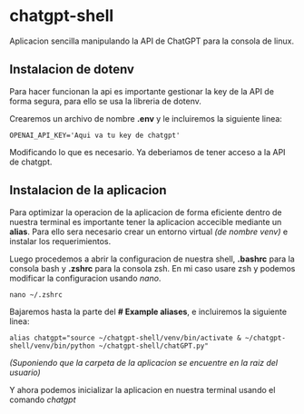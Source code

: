 # chatgpt-shell
Aplicacion sencilla manipulando la API de ChatGPT para la consola de linux.

## Instalacion de dotenv
Para hacer funcionan la api es importante gestionar la key de la API de  forma segura, para ello se usa la libreria de dotenv.

Crearemos un archivo de nombre **.env** y le incluiremos la siguiente linea:

```shell
OPENAI_API_KEY='Aqui va tu key de chatgpt'
```

Modificando lo que es necesario. Ya deberiamos de tener acceso a la API de chatgpt.


## Instalacion de la aplicacion
Para optimizar la operacion de la aplicacion de forma eficiente dentro de nuestra terminal es importante tener la aplicacion accecible mediante un **alias**. Para ello sera necesario crear un entorno virtual *(de nombre venv)* e instalar los requerimientos.

Luego procedemos a abrir la configuracion de nuestra shell, **.bashrc** para la consola bash y **.zshrc** para la consola zsh. En mi caso usare zsh y podemos modificar la configuracion usando *nano*.

```shell
nano ~/.zshrc
```

Bajaremos hasta la parte del **# Example aliases**, e incluiremos la siguiente linea:

```shell
alias chatgpt="source ~/chatgpt-shell/venv/bin/activate & ~/chatgpt-shell/venv/bin/python ~/chatgpt-shell/chatGPT.py"
```
*(Suponiendo que la carpeta de la aplicacion se encuentre en la raiz del usuario)*

Y ahora podemos inicializar la aplicacion en nuestra terminal usando el comando *chatgpt*